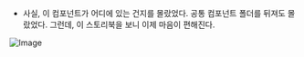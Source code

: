 

- 사실, 이 컴포넌트가 어디에 있는 건지를 몰랐었다. 공통 컴포넌트 폴더를 뒤져도 몰랐었다. 그런데, 이 스토리북을 보니 이제 마음이 편해진다. 

![Image](https://i.imgur.com/7NF918n.jpeg)

